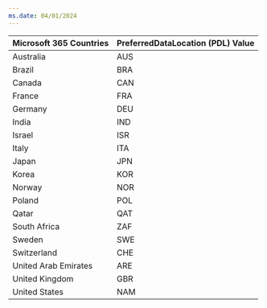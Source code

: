 ```yaml
---
ms.date: 04/01/2024
---
```

|  Microsoft 365 Countries               |  PreferredDataLocation (PDL) Value
|:---------------------------------------|:-------|
|Australia                               |AUS
|Brazil                                  |BRA
|Canada                                  |CAN
|France                                  |FRA
|Germany                                 |DEU
|India                                   |IND
|Israel                                  |ISR
|Italy                                   |ITA
|Japan                                   |JPN
|Korea                                   |KOR
|Norway                                  |NOR
|Poland                                  |POL
|Qatar                                   |QAT
|South Africa                            |ZAF
|Sweden                                  |SWE
|Switzerland                             |CHE
|United Arab Emirates                    |ARE
|United Kingdom                          |GBR
|United States                           |NAM
